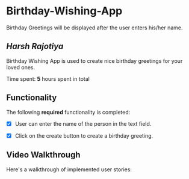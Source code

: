 # Birthday-Wishing-App
Birthday Greetings will be displayed after the user enters his/her name.
## *Harsh Rajotiya*

Birthday Wishing App is used to create nice birthday greetings for your loved ones.

Time spent: **5** hours spent in total

## Functionality 

The following **required** functionality is completed:

* [x] User can enter the name of the person in the text field.
* [x] Click on the create button to create a birthday greeting.


## Video Walkthrough

Here's a walkthrough of implemented user stories:


